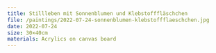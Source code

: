 ```yaml
---
title: Stillleben mit Sonnenblumen und Klebstofffläschchen
file: /paintings/2022-07-24-sonnenblumen-klebstoffflaeschchen.jpg
date: 2022-07-24
size: 30×40cm
materials: Acrylics on canvas board
---
```


